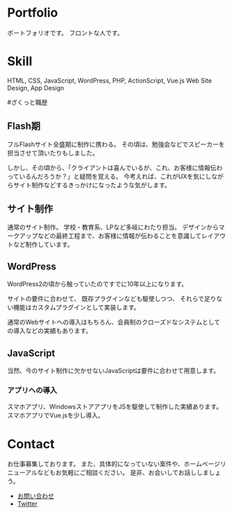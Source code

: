 # Portfolio
ポートフォリオです。
フロントな人です。

# Skill
HTML, CSS, JavaScript, WordPress, PHP, ActionScript, Vue.js
Web Site Design, App Design

#ざくっと職歴
## Flash期
フルFlashサイト全盛期に制作に携わる。
その頃は、勉強会などでスピーカーを担当させて頂いたりもしました。

しかし、その頃から、「クライアントは喜んでいるが、これ、お客様に情報伝わっているんだろうか？」と疑問を覚える。
今考えれば、これがUXを気にしながらサイト制作などするきっかけになったような気がします。

## サイト制作
通常のサイト制作。
学校・教育系、LPなど多岐にわたり担当。
デザインからマークアップなどの最終工程まで、お客様に情報が伝わることを意識してレイアウトなど制作しています。

## WordPress
WordPress2の頃から触っていたのですでに10年以上になります。

サイトの要件に合わせて、
既存プラグインなども駆使しつつ、
それらで足りない機能はカスタムプラグインとして実装します。

通常のWebサイトへの導入はもちろん、会員制のクローズドなシステムとしての導入などの実績もあります。

## JavaScript
当然、今のサイト制作に欠かせないJavaScriptは要件に合わせて用意します。

### アプリへの導入
スマホアプリ、WindowsストアアプリをJSを駆使して制作した実績あります。
スマホアプリでVue.jsを少し導入。

# Contact
お仕事募集しております。
また、具体的になっていない案件や、ホームページリニューアルなどもお気軽にご相談ください。
是非、お会いしてお話ししましょう。

- <a href="http://eternitydesign.net/contact/" target="_blank">お問い合わせ</a>
- <a href="https://twitter.com/eternity_hiro" target="_blank">Twitter</a>



